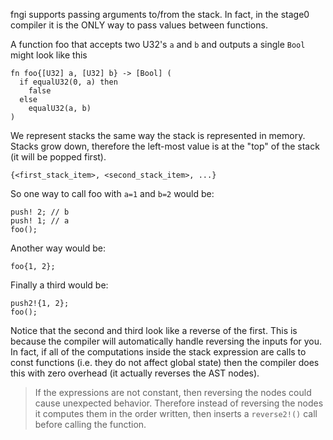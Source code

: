 fngi supports passing arguments to/from the stack. In fact, in the stage0
compiler it is the ONLY way to pass values between functions.

A function foo that accepts two U32's `a` and `b` and outputs a single `Bool`
might look like this

```
fn foo{[U32] a, [U32] b} -> [Bool] (
  if equalU32(0, a) then
    false
  else
    equalU32(a, b)
)
```

We represent stacks the same way the stack is represented in memory. Stacks
grow down, therefore the left-most value is at the "top" of the stack (it will
be popped first).

`{<first_stack_item>, <second_stack_item>, ...}`

So one way to call foo with `a=1` and `b=2` would be:
```
push! 2; // b
push! 1; // a
foo();
```

Another way would be:
```
foo{1, 2};
```

Finally a third would be:
```
push2!{1, 2};
foo();
```

Notice that the second and third look like a reverse of the first. This is
because the compiler will automatically handle reversing the inputs for you.
In fact, if all of the computations inside the stack expression are calls to
const functions (i.e. they do not affect global state) then the compiler does
this with zero overhead (it actually reverses the AST nodes).

> If the expressions are not constant, then reversing the nodes could cause
> unexpected behavior. Therefore instead of reversing the nodes it computes
> them in the order written, then inserts a `reverse2!()` call before calling
> the function.
